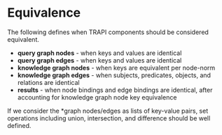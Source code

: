 # Equivalence

The following defines when TRAPI components should be considered equivalent.

* **query graph nodes** - when keys and values are identical
* **query graph edges** - when keys and values are identical
* **knowledge graph nodes** - when keys are equivalent per node-norm
* **knowledge graph edges** - when subjects, predicates, objects, and relations are identical
* **results** - when node bindings and edge bindings are identical, after accounting for knowledge graph node key equivalence

If we consider the *graph nodes/edges as lists of key-value pairs, set operations including union, intersection, and difference should be well defined.
